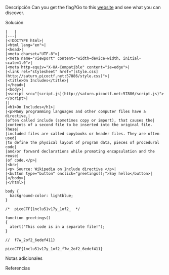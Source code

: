 Descripción
	Can you get the flag?Go to this [website](http://saturn.picoctf.net:57886/) and see what you can discover.
	
Solución
	
	|   |
	|---|
	|<!DOCTYPE html>|
	|<html lang="en">|
	|<head>|
	|<meta charset="UTF-8">|
	|<meta name="viewport" content="width=device-width, initial-scale=1.0">|
	|<meta http-equiv="X-UA-Compatible" content="ie=edge">|
	|<link rel="stylesheet" href="[style.css](http://saturn.picoctf.net:57886/style.css)">|
	|<title>On Includes</title>|
	|</head>|
	|<body>|
	|<script src="[script.js](http://saturn.picoctf.net:57886/script.js)"></script>|
	||
	|<h1>On Includes</h1>|
	|<p>Many programming languages and other computer files have a directive,|
	|often called include (sometimes copy or import), that causes the|
	|contents of a second file to be inserted into the original file. These|
	|included files are called copybooks or header files. They are often used|
	|to define the physical layout of program data, pieces of procedural code|
	|and/or forward declarations while promoting encapsulation and the reuse|
	|of code.</p>|
	|<br>|
	|<p> Source: Wikipedia on Include directive </p>|
	|<button type="button" onclick="greetings();">Say hello</button>|
	|</body>|
	|</html>|
	
	body {
	  background-color: lightblue;
	}
	
	/*  picoCTF{1nclu51v17y_1of2_  */
	
	function greetings()
	{
	  alert("This code is in a separate file!");
	}
	
	//  f7w_2of2_6edef411}
	
	picoCTF{1nclu51v17y_1of2_f7w_2of2_6edef411}
	
Notas adicionales
	
	
Referencias
	
	